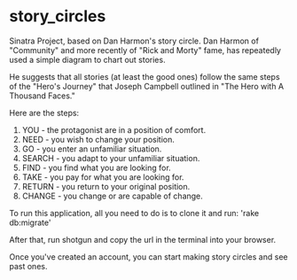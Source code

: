 # story_circles
Sinatra Project, based on Dan Harmon's story circle.
Dan Harmon of "Community" and more recently of "Rick and Morty" fame, has repeatedly used
a simple diagram to chart out stories.

He suggests that all stories (at least the good ones) follow the same steps of the
"Hero's Journey" that Joseph Campbell outlined in "The Hero with A Thousand Faces."

Here are the steps:

1. YOU - the protagonist are in a position of comfort.
1. NEED - you wish to change your position.
1. GO - you enter an unfamiliar situation.
1. SEARCH - you adapt to your unfamiliar situation.
1. FIND - you find what you are looking for.
1. TAKE - you pay for what you are looking for.
1. RETURN - you return to your original position.
1. CHANGE - you change or are capable of change.

To run this application, all you need to do is to clone it and run:
'rake db:migrate'

After that, run shotgun and copy the url in the terminal into your browser.

Once you've created an account, you can start making story circles and see past ones.
